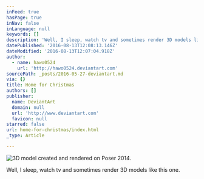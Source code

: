 ```yaml
---
inFeed: true
hasPage: true
inNav: false
inLanguage: null
keywords: []
description: 'Well, I sleep, watch tv and sometimes render 3D models like this one.'
datePublished: '2016-08-13T12:08:13.146Z'
dateModified: '2016-08-13T12:07:04.918Z'
author:
  - name: hawo0524
    url: 'http://hawo0524.deviantart.com'
sourcePath: _posts/2016-05-27-deviantart.md
via: {}
title: Home for Christmas
authors: []
publisher:
  name: DeviantArt
  domain: null
  url: 'http://www.deviantart.com'
  favicon: null
starred: false
url: home-for-christmas/index.html
_type: Article

---
```

![3D model created and rendered on Poser 2014.](https://the-grid-user-content.s3-us-west-2.amazonaws.com/4015758a-6cd3-40bf-8f6a-7fcacac437a9.jpg)

Well, I sleep, watch tv and sometimes render 3D models like this one.